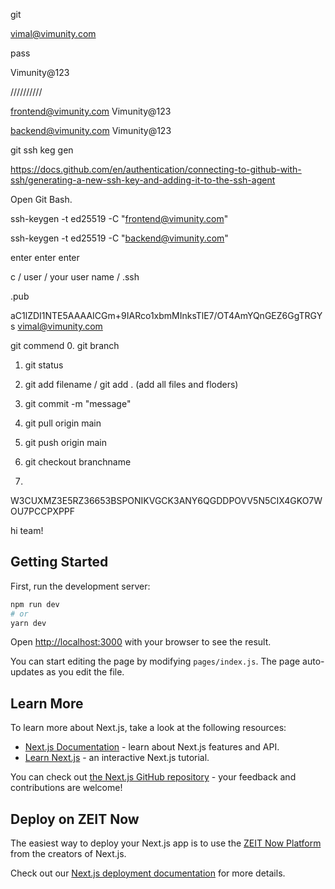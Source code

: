 git

vimal@vimunity.com

pass

Vimunity@123

//////////

frontend@vimunity.com
Vimunity@123

backend@vimunity.com
Vimunity@123

git ssh keg gen

https://docs.github.com/en/authentication/connecting-to-github-with-ssh/generating-a-new-ssh-key-and-adding-it-to-the-ssh-agent

Open Git Bash.

ssh-keygen -t ed25519 -C "frontend@vimunity.com"

ssh-keygen -t ed25519 -C "backend@vimunity.com"

enter
enter
enter

c / user / your user name / .ssh

.pub

aC1lZDI1NTE5AAAAICGm+9IARco1xbmMInksTlE7/OT4AmYQnGEZ6GgTRGYs vimal@vimunity.com

git commend 0. git branch

1.  git status
2.  git add filename / git add . (add all files and floders)
3.  git commit -m "message"
4.  git pull origin main
5.  git push origin main

6.  git checkout branchname

7.

W3CUXMZ3E5RZ36653BSPONIKVGCK3ANY6QGDDPOVV5N5CIX4GKO7WOU7PCCPXPPF

hi team!

## Getting Started

First, run the development server:

```bash
npm run dev
# or
yarn dev
```

Open [http://localhost:3000](http://localhost:3000) with your browser to see the result.

You can start editing the page by modifying `pages/index.js`. The page auto-updates as you edit the file.

## Learn More

To learn more about Next.js, take a look at the following resources:

- [Next.js Documentation](https://nextjs.org/docs) - learn about Next.js features and API.
- [Learn Next.js](https://nextjs.org/learn) - an interactive Next.js tutorial.

You can check out [the Next.js GitHub repository](https://github.com/zeit/next.js/) - your feedback and contributions are welcome!

## Deploy on ZEIT Now

The easiest way to deploy your Next.js app is to use the [ZEIT Now Platform](https://zeit.co/) from the creators of Next.js.

Check out our [Next.js deployment documentation](https://nextjs.org/docs/deployment) for more details.
